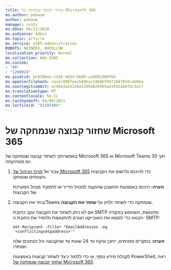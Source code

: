 ```yaml
---
title: שחזור קבוצה שנמחקה של Microsoft 365
ms.author: pebaum
author: pebaum
manager: scotv
ms.date: 04/21/2020
ms.audience: Admin
ms.topic: article
ms.service: o365-administration
ROBOTS: NOINDEX, NOFOLLOW
localization_priority: Normal
ms.collection: Adm_O365
ms.custom:
- "98"
- "1200024"
ms.assetid: bc0396ea-c426-4d1d-bb89-ced602d06fb6
ms.openlocfilehash: caa2c8987eecb89bac3469bf9471847858cab0ba
ms.sourcegitcommit: ec99a3a2e1e6a13d9a829d65ad1692a607dc3a17
ms.translationtype: MT
ms.contentlocale: he-IL
ms.lasthandoff: 04/06/2021
ms.locfileid: "51597444"
---
```

# <a name="restore-a-deleted-microsoft-365-group"></a>שחזור קבוצה שנמחקה של Microsoft 365

באפשרותך לשחזר קבוצה שנמחקה של Microsoft 365 או Microsoft Teams תוך 30 יום ממחיקתה.

1. עבור אל [מרכז הניהול של Microsoft 365](https://aka.ms/RestoreDeletedGroup) כדי להיכנס ולרשום את הקבוצות והצוותים שנמחקו.

    **הערה:** היכנס באמצעות החשבון שהוקצה למנהל הדייר או לתפקיד מנהל המערכת של הקבוצות.

1. בחר את הקבוצה/Teams שנמחקה כדי לשחזר ולחץ על **שחזר את הקבוצה**.

    אם לא ניתן לשחזר את הקבוצה עקב כתובת SMTP מתנגשת, השתמש בפקודה הבאה כדי למצוא את האובייקט הגורם להתנגשות ולהסיר את כתובת ה- SMTP:

    `Get-Recipient -Filter "EmailAddresses -eq '<conflictingsmtpaddress>'"`

    **הערה:** במקרים מסוימים, ייתכן שיקח עד 24 שעות עד שהקבוצה וכל הנתונים שלה ישוחזרו.

    לקבלת מידע נוסף, או כדי ללמוד כיצד לשחזר קבוצות באמצעות PowerShell, ראה [שחזור קבוצה שנמחקה של Microsoft 365](https://go.microsoft.com/fwlink/?linkid=867802).